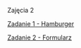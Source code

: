 Zajęcia 2

[Zadanie 1 - Hamburger](https://teafanatic.github.io/AllegroFrontend2_1/)

[Zadanie 2 - Formularz](https://teafanatic.github.io/AllegroFrontend2_2/)
